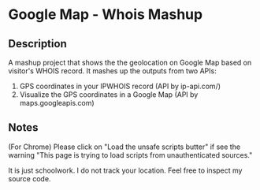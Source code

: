 # Google Map - Whois Mashup

## Description
A mashup project that shows the the geolocation on Google Map based on visitor's WHOIS record.
It mashes up the outputs from two APIs:
1. GPS coordinates in your IPWHOIS record (API by ip-api.com/)
2. Visualize the GPS coordinates in a Google Map (API by maps.googleapis.com)

## Notes
(For Chrome) Please click on "Load the unsafe scripts butter" if see the warning "This page is trying to load scripts from unauthenticated sources."

It is just schoolwork. I do not track your location. Feel free to inspect my source code.
